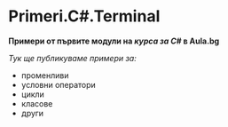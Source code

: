 # Primeri.C#.Terminal
**Примери от първите модули на _курса за C#_ в Aula.bg**

*Тук ще *публикуваме* примери за:*

* променливи
* условни оператори
* цикли
* класове
* други